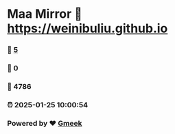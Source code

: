 # Maa Mirror :link: https://weinibuliu.github.io 
### :page_facing_up: [5](https://weinibuliu.github.io/tag.html) 
### :speech_balloon: 0 
### :hibiscus: 4786 
### :alarm_clock: 2025-01-25 10:00:54 
### Powered by :heart: [Gmeek](https://github.com/Meekdai/Gmeek)
